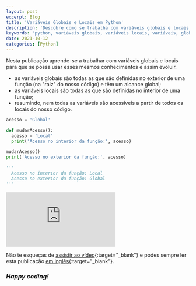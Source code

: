 ```yaml
---
layout: post
excerpt: Blog
title: 'Variáveis Globais e Locais em Python'
description: 'Descobre como se trabalha com variáveis globais e locais na linguagem de programação Python. Obtém respostas às tuas dúvidas com a teoria e os exemplos apresentados.'
keywords: 'python, variáveis globais, variáveis locais, variáveis, globais, locais, variável, publicação'
date: 2021-10-12
categories: [Python]
---
```


Nesta publicação aprende-se a trabalhar com variáveis globais e locais para que se possa usar esses mesmos conhecimentos e assim evoluir.

- as variáveis globais são todas as que são definidas no exterior de uma função (na "raiz" do nosso código) e têm um alcance global;
- as variáveis locais são todas as que são definidas no interior de uma função;
- resumindo, nem todas as variáveis são acessíveis a partir de todos os locais do nosso código.

```python
acesso = 'Global'

def mudarAcesso():
  acesso = 'Local'
  print('Acesso no interior da função:', acesso)

mudarAcesso()
print('Acesso no exterior da função:', acesso)

'''
  Acesso no interior da função: Local
  Acesso no exterior da função: Global
'''
```

<div class="video-container">
  <iframe src="https://www.youtube.com/embed/K6-_AwbMk34" frameborder="0" allowfullscreen></iframe>
</div>

Não te esqueças de [assistir ao vídeo](https://youtu.be/K6-_AwbMk34){:target="\_blank"} e podes sempre ler esta publicação [em inglês](https://nelsonsilvadev.com/blog/20211012/global-and-local-variables-in-python/){:target="\_blank"}.

### _Happy coding!_
